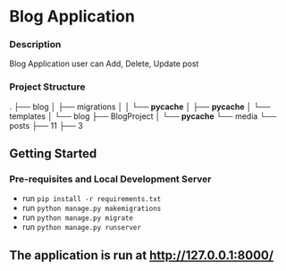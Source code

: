 # Blog Application 

### Description
Blog Application user can Add, Delete, Update post 

### Project Structure 
.
├── blog
│   ├── migrations
│   │   └── __pycache__
│   ├── __pycache__
│   └── templates
│       └── blog
├── BlogProject
│   └── __pycache__
└── media
    └── posts
        ├── 11
        ├── 3
        
## Getting Started
### Pre-requisites and Local Development Server
* run `` pip install -r requirements.txt `` 
* run `` python manage.py makemigrations `` 
* run `` python manage.py migrate `` 
* run `` python manage.py runserver ``

## The application is run at http://127.0.0.1:8000/
